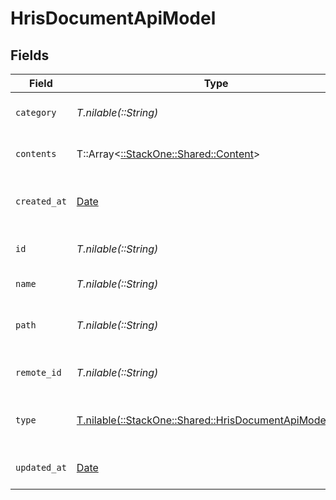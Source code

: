 # HrisDocumentApiModel


## Fields

| Field                                                                                                      | Type                                                                                                       | Required                                                                                                   | Description                                                                                                | Example                                                                                                    |
| ---------------------------------------------------------------------------------------------------------- | ---------------------------------------------------------------------------------------------------------- | ---------------------------------------------------------------------------------------------------------- | ---------------------------------------------------------------------------------------------------------- | ---------------------------------------------------------------------------------------------------------- |
| `category`                                                                                                 | *T.nilable(::String)*                                                                                      | :heavy_minus_sign:                                                                                         | The category of the file                                                                                   | templates, forms, backups, etc.                                                                            |
| `contents`                                                                                                 | T::Array<[::StackOne::Shared::Content](../../models/shared/content.md)>                                    | :heavy_minus_sign:                                                                                         | The content of the file                                                                                    |                                                                                                            |
| `created_at`                                                                                               | [Date](https://ruby-doc.org/stdlib-2.6.1/libdoc/date/rdoc/Date.html)                                       | :heavy_minus_sign:                                                                                         | The creation date of the file                                                                              | 2021-01-01T01:01:01.000Z                                                                                   |
| `id`                                                                                                       | *T.nilable(::String)*                                                                                      | :heavy_minus_sign:                                                                                         | Unique identifier                                                                                          | 8187e5da-dc77-475e-9949-af0f1fa4e4e3                                                                       |
| `name`                                                                                                     | *T.nilable(::String)*                                                                                      | :heavy_minus_sign:                                                                                         | The name of the file                                                                                       | My Document                                                                                                |
| `path`                                                                                                     | *T.nilable(::String)*                                                                                      | :heavy_minus_sign:                                                                                         | The path where the file is stored                                                                          | /path/to/file                                                                                              |
| `remote_id`                                                                                                | *T.nilable(::String)*                                                                                      | :heavy_minus_sign:                                                                                         | Provider's unique identifier                                                                               | 8187e5da-dc77-475e-9949-af0f1fa4e4e3                                                                       |
| `type`                                                                                                     | [T.nilable(::StackOne::Shared::HrisDocumentApiModelType)](../../models/shared/hrisdocumentapimodeltype.md) | :heavy_minus_sign:                                                                                         | The content type of the document                                                                           |                                                                                                            |
| `updated_at`                                                                                               | [Date](https://ruby-doc.org/stdlib-2.6.1/libdoc/date/rdoc/Date.html)                                       | :heavy_minus_sign:                                                                                         | The update date of the file                                                                                | 2021-01-02T01:01:01.000Z                                                                                   |